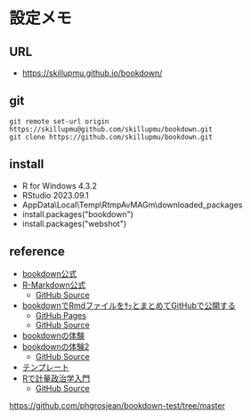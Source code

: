 # 設定メモ

## URL
  - https://skillupmu.github.io/bookdown/

## git
``` 
git remote set-url origin https://skillupmu@github.com/skillupmu/bookdown.git
git clone https://github.com/skillupmu/bookdown.git
```

## install
 - R for Windows 4.3.2
 - RStudio 2023.09.1
 - AppData\Local\Temp\RtmpAvMAGm\downloaded_packages
 - install.packages("bookdown")
 - install.packages("webshot")

## reference
 - [bookdown公式](https://bookdown.org/yihui/bookdown/)
 - [R-Markdown公式](https://bookdown.org/yihui/rmarkdown/)
   - [GitHub Source](https://github.com/rstudio/rmarkdown-book)   
 - [bookdownでRmdファイルをｻｯとまとめてGitHubで公開する](https://qiita.com/nozma/items/489497fe246ff8533bf9)
   - [GitHub Pages](https://nozma.github.io/bookdown_test/first-section.html)
   - [GitHub Source](https://github.com/nozma/bookdown_test/tree/master)
 - [bookdownの体験](https://elated-bhaskara-158b83.netlify.app/)
 - [bookdownの体験2](https://izunyan.github.io/practice-bookdown-minimal/index.html)
   - [GitHub Source](https://github.com/izunyan/practice-bookdown-minimal)
 - [テンプレート](https://github.com/jtr13/bookdown-template)
 - [Rで計量政治学入門](https://shohei-doi.github.io/quant_polisci/index.html)
   - [GitHub Source](https://github.com/shohei-doi/quant_polisci)


https://github.com/phgrosjean/bookdown-test/tree/master


